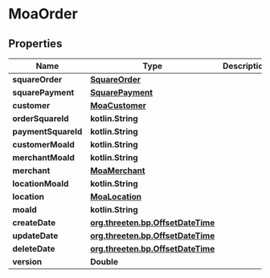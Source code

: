 
# MoaOrder

## Properties
Name | Type | Description | Notes
------------ | ------------- | ------------- | -------------
**squareOrder** | [**SquareOrder**](SquareOrder.md) |  |  [optional]
**squarePayment** | [**SquarePayment**](SquarePayment.md) |  |  [optional]
**customer** | [**MoaCustomer**](MoaCustomer.md) |  |  [optional]
**orderSquareId** | **kotlin.String** |  |  [optional]
**paymentSquareId** | **kotlin.String** |  |  [optional]
**customerMoaId** | **kotlin.String** |  |  [optional]
**merchantMoaId** | **kotlin.String** |  |  [optional]
**merchant** | [**MoaMerchant**](MoaMerchant.md) |  |  [optional]
**locationMoaId** | **kotlin.String** |  |  [optional]
**location** | [**MoaLocation**](MoaLocation.md) |  |  [optional]
**moaId** | **kotlin.String** |  |  [optional]
**createDate** | [**org.threeten.bp.OffsetDateTime**](org.threeten.bp.OffsetDateTime.md) |  |  [optional]
**updateDate** | [**org.threeten.bp.OffsetDateTime**](org.threeten.bp.OffsetDateTime.md) |  |  [optional]
**deleteDate** | [**org.threeten.bp.OffsetDateTime**](org.threeten.bp.OffsetDateTime.md) |  |  [optional]
**version** | **Double** |  |  [optional]



